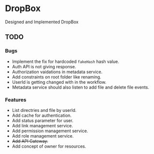 # DropBox
Designed and Implemented DropBox

## TODO

### Bugs
* Implement the fix for hardcoded `fakeHash` hash value.
* Auth API is not giving response.
* Authorization vaidations in metadata service.
* Add constraints on root folder like renaming.
* UserId is getting changed with in the workflow.
* Metadata service should also listen to add file and delete file events.

### Features
* List directries and file by userId.
* Add cache for authentication.
* Add status parameter for user.
* Add link management service.
* Add permission management service.
* Add role management service.
* ~~Add API Gateway.~~
* Add concept of owner for resources.
